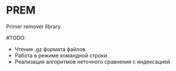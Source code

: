 # PREM
Primer remover library

#TODO:
* Чтение .gz формата файлов
* Работа в режиме командной строки
* Реализация алгоритмов неточного сравнения с индексацией